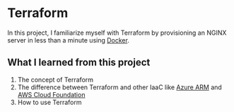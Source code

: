 # Terraform
In this project, I familiarize myself with Terraform by provisioning an NGINX server in less than a minute using [Docker](https://www.docker.com/products/docker-desktop/ "Docker download").

## What I learned from this project
1. The concept of Terraform
2. The difference between Terraform and other IaaC like [Azure ARM](https://learn.microsoft.com/en-us/azure/azure-resource-manager/management/overview "Azure Resource Manager") and [AWS Cloud Foundation](https://docs.aws.amazon.com/whitepapers/latest/introduction-devops-aws/aws-cloudformation.html "AWS Cloud Foundation")
3. How to use Terraform

